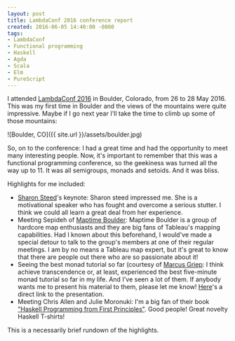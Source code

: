 ```yaml
---
layout: post
title: LambdaConf 2016 conference report
created: 2016-06-05 14:40:00 -0800
tags:
- LambdaConf
- Functional programming
- Haskell
- Agda
- Scala
- Elm
- PureScript
---
```

I attended [LambdaConf 2016][lambdaconf] in Boulder, Colorado, from 26 to 28
May 2016. This was my first time in Boulder and the views of the mountains were
quite impressive. Maybe if I go next year I'll take the time to climb up some
of those mountains: 

![Boulder, CO]({{ site.url }}/assets/boulder.jpg)

So, on to the conference: I had a great time and had the opportunity to meet
many interesting people. Now, it's important to remember that this was a
functional programming conference, so the geekiness was turned all the way up
to 11. It was all semigroups, monads and setoids. And it was bliss. 

Highlights for me included: 

* [Sharon Steed][sharon-steed]'s keynote: Sharon steed impressed me. She is a
motivational speaker who has fought and overcome a serious stutter. I think we
could all learn a great deal from her experience. 
* Meeting Sepideh of [Maptime Boulder][maptime-boulder]: Maptime Boulder is a
group of hardcore map enthusiasts and they are big fans of Tableau's mapping
capabilities. Had I known about this beforehand, I would've made a special
detour to talk to the group's members at one of their regular meetings. I am by
no means a Tableau map expert, but it's great to know that there are people out
there who are so passionate about it!
* Seeing the best monad tutorial so far (courtesy of
[Marcus Griep][marcus-griep]: I think achieve transcendence or, at least,
experienced the best five-minute monad tutorial so far in my life. And I've
seen a lot of them. If anybody wants me to present his material to them, please
let me know! [Here][monads-are-not-burritos]'s a direct link to the
presentation.
* Meeting Chris Allen and Julie Moronuki: I'm a big fan of their book
["Haskell Programming from First Principles"][haskell-book]. Good people! Great
novelty Haskell T-shirts! 

This is a necessarily brief rundown of the highlights.
 
[haskell-book]: http://haskellbook.com/
[lambdaconf]: http://lambdaconf.us/
[maptime-boulder]: http://maptime.io/boulder/
[marcus-griep]: https://github.com/neoeinstein
[monads-are-not-burritos]: https://neoeinstein.github.io/monads-are-not-burritos/#/ 
[sharon-steed]: http://www.communilogue.com/

